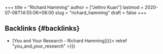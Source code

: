 +++
title = "Richard Hamming"
author = ["Jethro Kuan"]
lastmod = 2020-07-08T14:55:06+08:00
slug = "richard_hamming"
draft = false
+++

## Backlinks {#backlinks}

- [You and Your Research - Richard Hamming]({{< relref "you_and_your_research" >}})
